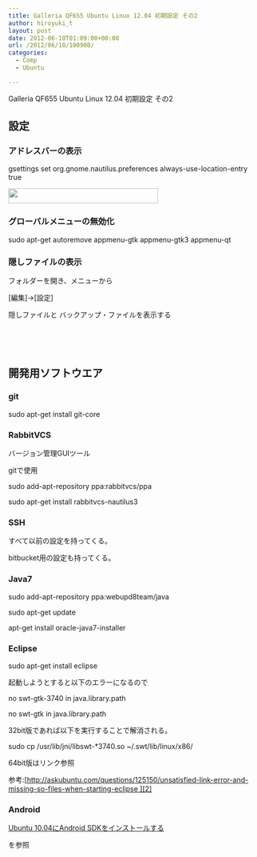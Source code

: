 ```yaml
---
title: Galleria QF655 Ubuntu Linux 12.04 初期設定 その2
author: hiroyuki_t
layout: post
date: 2012-06-10T01:09:00+00:00
url: /2012/06/10/100900/
categories:
  - Comp
  - Ubuntu

---
```

Galleria QF655 Ubuntu Linux 12.04 初期設定 その2

## 設定

### アドレスバーの表示

gsettings set org.gnome.nautilus.preferences always-use-location-entry true

[<img src="http://d.tflare.com/wp-content/uploads/2012/06/Screenshot_from_2012-06-10-120518-300x30.png" alt="" title="Screenshot_from_2012-06-10 12:05:18" width="300" height="30" class="alignnone size-medium wp-image-448" srcset="http://d.tflare.com/wp-content/uploads/2012/06/Screenshot_from_2012-06-10-120518-300x30.png 300w, http://d.tflare.com/wp-content/uploads/2012/06/Screenshot_from_2012-06-10-120518-768x77.png 768w, http://d.tflare.com/wp-content/uploads/2012/06/Screenshot_from_2012-06-10-120518.png 800w" sizes="(max-width: 300px) 100vw, 300px" />][1]

### グローバルメニューの無効化

sudo apt-get autoremove appmenu-gtk appmenu-gtk3 appmenu-qt

### 隠しファイルの表示

フォルダーを開き、メニューから

[編集]→[設定]

隠しファイルと バックアップ・ファイルを表示する

&nbsp;

&nbsp;

## 開発用ソフトウエア

### git

sudo apt-get install git-core

### RabbitVCS

バージョン管理GUIツール

gitで使用

sudo add-apt-repository ppa:rabbitvcs/ppa

sudo apt-get install rabbitvcs-nautilus3

### SSH

すべて以前の設定を持ってくる。

bitbucket用の設定も持ってくる。

### Java7

sudo add-apt-repository ppa:webupd8team/java

sudo apt-get update

apt-get install oracle-java7-installer

### Eclipse

sudo apt-get install eclipse

起動しようとすると以下のエラーになるので

no swt-gtk-3740 in java.library.path

no swt-gtk in java.library.path

32bit版であれば以下を実行することで解消される。

sudo cp /usr/lib/jni/libswt-*3740.so ~/.swt/lib/linux/x86/

64bit版はリンク参照

参考:[http://askubuntu.com/questions/125150/unsatisfied-link-error-and-missing-so-files-when-starting-eclipse ][2]

### Android

[Ubuntu 10.04にAndroid SDKをインストールする][3]

を参照

 [1]: http://d.tflare.com/wp-content/uploads/2012/06/Screenshot_from_2012-06-10-120518.png
 [2]: http://askubuntu.com/questions/125150/unsatisfied-link-error-and-missing-so-files-when-starting-eclipse
 [3]: http://techbooster.jpn.org/andriod/environment/492/
